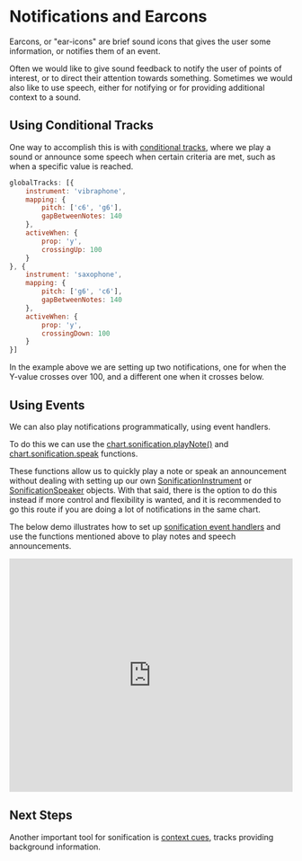 Notifications and Earcons
===

Earcons, or "ear-icons" are brief sound icons that gives the user some information, or notifies them of an event.

Often we would like to give sound feedback to notify the user of points of interest, or to direct their attention towards something. Sometimes we would also like to use speech, either for notifying or for providing additional context to a sound.

Using Conditional Tracks
------------------------

One way to accomplish this is with [conditional tracks](https://www.highcharts.com/docs/sonification/conditional-tracks), where we play a sound or announce some speech when certain criteria are met, such as when a specific value is reached.

```js
globalTracks: [{
    instrument: 'vibraphone',
    mapping: {
        pitch: ['c6', 'g6'],
        gapBetweenNotes: 140
    },
    activeWhen: {
        prop: 'y',
        crossingUp: 100
    }
}, {
    instrument: 'saxophone',
    mapping: {
        pitch: ['g6', 'c6'],
        gapBetweenNotes: 140
    },
    activeWhen: {
        prop: 'y',
        crossingDown: 100
    }
}]
```

In the example above we are setting up two notifications, one for when the Y-value crosses over 100, and a different one when it crosses below.

Using Events
------------

We can also play notifications programmatically, using event handlers.

To do this we can use the [chart.sonification.playNote()](https://api.highcharts.com/class-reference/Highcharts.Sonification#playNote) and [chart.sonification.speak](https://api.highcharts.com/class-reference/Highcharts.Sonification#speak) functions.

These functions allow us to quickly play a note or speak an announcement without dealing with setting up our own [SonificationInstrument](https://api.highcharts.com/class-reference/Highcharts.SonificationInstrument) or [SonificationSpeaker](https://api.highcharts.com/class-reference/Highcharts.SonificationSpeaker) objects. With that said, there is the option to do this instead if more control and flexibility is wanted, and it is recommended to go this route if you are doing a lot of notifications in the same chart.

The below demo illustrates how to set up [sonification event handlers](https://api.highcharts.com/highcharts/sonification.events) and use the functions mentioned above to play notes and speech announcements.

<iframe style="width: 100%; height: 415px; border: none;" src="https://www.highcharts.com/samples/embed/highcharts/sonification/chart-events" allow="fullscreen"></iframe>

Next Steps
----------
Another important tool for sonification is [context cues](https://www.highcharts.com/docs/sonification/context-cues), tracks providing background information.
